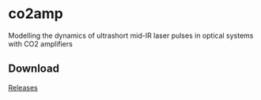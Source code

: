 co2amp
======

Modelling the dynamics of ultrashort mid-IR laser pulses in optical systems with CO2 amplifiers

Download
--------
[Releases](https://github.com/polyanskiy/co2amp/releases/)
